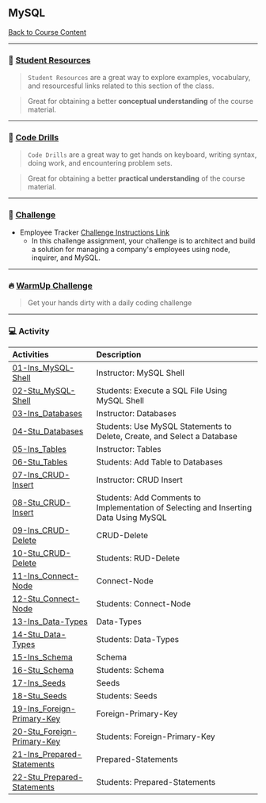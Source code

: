 ## MySQL
[Back to Course Content](../../README.md)

-----
### :book: **[Student Resources](student-resources/README.md)**

> `Student Resources` are a great way to explore examples, vocabulary, and resourcesful links related to this section of the class.

> Great for obtaining a better **conceptual understanding** of the course material. 

------
### :dart: **[Code Drills](code-drills/README.md)**

> `Code Drills` are a great way to get hands on keyboard, writing syntax, doing work, and encountering problem sets. 

> Great for obtaining a better **practical understanding** of the course material. 

-----
### :pencil: **[Challenge](challenge/README.md)**

-  Employee Tracker
[Challenge Instructions Link](challenge/README.md)
    * In this challenge assignment, your challenge is to architect and build a solution for managing a company's employees using node, inquirer, and MySQL.


-----

### :fire: **[WarmUp Challenge](warm-up-challenge)**

> Get your hands dirty with a daily coding challenge

-----


### :computer: Activity

|  Activities |  Description |
|:--	|:-- |
|[01-Ins_MySQL-Shell](activities/01-Ins_MySQL-Shell)|Instructor: MySQL Shell|
|[02-Stu_MySQL-Shell](activities/02-Stu_MySQL-Shell)|Students: Execute a SQL File Using MySQL Shell|
|[03-Ins_Databases](activities/03-Ins_Databases)|Instructor: Databases|
|[04-Stu_Databases](activities/04-Stu_Databases)|Students: Use MySQL Statements to Delete, Create, and Select a Database|
|[05-Ins_Tables](activities/05-Ins_Tables)|Instructor: Tables|
|[06-Stu_Tables](activities/06-Stu_Tables)|Students: Add Table to Databases|
|[07-Ins_CRUD-Insert](activities/07-Ins_CRUD-Insert)|Instructor: CRUD Insert|
|[08-Stu_CRUD-Insert](activities/08-Stu_CRUD-Insert)|Students: Add Comments to Implementation of Selecting and Inserting Data Using MySQL|
|[09-Ins_CRUD-Delete](activities/09-Ins_CRUD-Delete)|CRUD-Delete|
|[10-Stu_CRUD-Delete](activities/10-Stu_CRUD-Delete)|Students: RUD-Delete|
|[11-Ins_Connect-Node](activities/11-Ins_Connect-Node)|Connect-Node|
|[12-Stu_Connect-Node](activities/12-Stu_Connect-Node)|Students: Connect-Node|
|[13-Ins_Data-Types](activities/13-Ins_Data-Types)|Data-Types|
|[14-Stu_Data-Types](activities/14-Stu_Data-Types)|Students: Data-Types|
|[15-Ins_Schema](activities/15-Ins_Schema)|Schema|
|[16-Stu_Schema](activities/16-Stu_Schema)|Students: Schema|
|[17-Ins_Seeds](activities/17-Ins_Seeds)|Seeds|
|[18-Stu_Seeds](activities/18-Stu_Seeds)|Students: Seeds|
|[19-Ins_Foreign-Primary-Key](activities/19-Ins_Foreign-Primary-Key)|Foreign-Primary-Key|
|[20-Stu_Foreign-Primary-Key](activities/20-Stu_Foreign-Primary-Key)|Students: Foreign-Primary-Key|
|[21-Ins_Prepared-Statements](activities/21-Ins_Prepared-Statements)|Prepared-Statements|
|[22-Stu_Prepared-Statements](activities/22-Stu_Prepared-Statements)|Students: Prepared-Statements|


